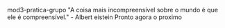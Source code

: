 mod3-pratica-grupo
"A coisa mais incompreensível sobre o mundo é que ele é compreensível." - Albert eistein
Pronto agora o proximo
